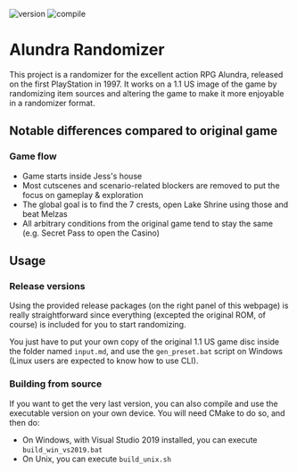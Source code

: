 ![version](https://img.shields.io/badge/Version-0.5.0-blue)
![compile](https://github.com/Dinopony/alundra-randomizer/workflows/Compile/badge.svg)

# Alundra Randomizer

This project is a randomizer for the excellent action RPG Alundra, released on the first PlayStation in 1997.
It works on a 1.1 US image of the game by randomizing item sources and altering the game to make it more enjoyable in a randomizer format.

## Notable differences compared to original game

### Game flow

- Game starts inside Jess's house
- Most cutscenes and scenario-related blockers are removed to put the focus on gameplay & exploration
- The global goal is to find the 7 crests, open Lake Shrine using those and beat Melzas
- All arbitrary conditions from the original game tend to stay the same (e.g. Secret Pass to open the Casino)

## Usage

### Release versions

Using the provided release packages (on the right panel of this webpage) is really straightforward since everything
(excepted the original ROM, of course) is included for you to start randomizing.

You just have to put your own copy of the original 1.1 US game disc inside the folder named `input.md`, and use the 
`gen_preset.bat` script on Windows (Linux users are expected to know how to use CLI).

### Building from source

If you want to get the very last version, you can also compile and use the executable version on your own device. You
will need CMake to do so, and then do:

- On Windows, with Visual Studio 2019 installed, you can execute `build_win_vs2019.bat`
- On Unix, you can execute `build_unix.sh`
